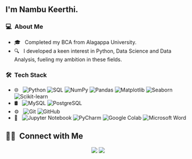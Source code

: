 ## I'm Nambu Keerthi.

### 💻 &nbsp;About Me 

- 🎓 &nbsp; Completed my BCA from Alagappa University.
- 🔍 &nbsp; I developed a keen interest in Python, Data Science and Data Analysis, fueling my ambition in these fields.


### 🛠 &nbsp;Tech Stack

- 🌐 &nbsp;
  ![Python](https://img.shields.io/badge/-Python-333333?style=flat&logo=python)
  ![SQL](https://img.shields.io/badge/-SQL-333333?style=flat&logo=postgresql)
  ![NumPy](https://img.shields.io/badge/-NumPy-333333?style=flat&logo=numpy)
  ![Pandas](https://img.shields.io/badge/-Pandas-333333?style=flat&logo=pandas)
  ![Matplotlib](https://img.shields.io/badge/-Matplotlib-333333?style=flat&logo=python&logoColor=ffffff&labelColor=F6C343)
  ![Seaborn](https://img.shields.io/badge/-Seaborn-333333?style=flat&logo=python&logoColor=ffffff&labelColor=3C5A40)
  ![Scikit-learn](https://img.shields.io/badge/-Scikit--learn-333333?style=flat&logo=scikit-learn)
- 🛢 &nbsp;
  ![MySQL](https://img.shields.io/badge/-MySQL-333333?style=flat&logo=mysql)
  ![PostgreSQL](https://img.shields.io/badge/-PostgreSQL-333333?style=flat&logo=postgresql)
- ⚙️ &nbsp;
  ![Git](https://img.shields.io/badge/-Git-333333?style=flat&logo=git)
  ![GitHub](https://img.shields.io/badge/-GitHub-333333?style=flat&logo=github)
- 🔧 &nbsp;
  ![Jupyter Notebook](https://img.shields.io/badge/-Jupyter%20Notebook-333333?style=flat&logo=jupyter)
  ![PyCharm](https://img.shields.io/badge/-PyCharm-333333?style=flat&logo=pycharm)
  ![Google Colab](https://img.shields.io/badge/-Google%20Colab-333333?style=flat&logo=google-colab)
  ![Microsoft Word](https://img.shields.io/badge/-Microsoft%20Word-333333?style=flat&logo=microsoft-word)


##  🤝🏻 &nbsp;Connect with Me

<p align="center">
<a href="www.linkedin.com/in/keerthi-r-9b8839283/"><img src="https://img.shields.io/badge/-Sadhil%20Chhabra-0077B5?style=flat-square&logo=Linkedin&logoColor=white"/></a>
<a href="mailto:nambu935@gmail.com"><img src="https://img.shields.io/badge/-nambu935@gmail.com-D14836?style=flat-square&logo=Gmail&logoColor=white"/></a>
